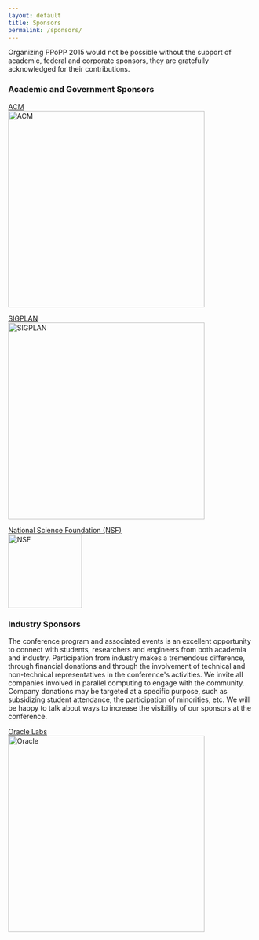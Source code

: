 ```yaml
---
layout: default
title: Sponsors 
permalink: /sponsors/
---
```


Organizing PPoPP 2015 would not be possible without the support of academic,
federal and corporate sponsors, they are gratefully acknowledged for their
contributions.

### Academic and Government Sponsors

[ACM](http://www.acm.org)  
<a href="//www.acm.org"><img src="../images/acm_logo.gif" alt="ACM" style="width: 400px;"/></a>

[SIGPLAN](http://www.sigplan.org)  
<a href="//www.sigplan.org/"><img src="../images/sigplan.png" alt="SIGPLAN" style="width: 400px;"/></a>

[National Science Foundation (NSF)](http://www.nsf.gov/)  
<a href="//www.nsf.gov/"><img src="../images/nsf1.gif" alt="NSF" style="width: 150px;"/></a>

### Industry Sponsors

The conference program and associated events is an excellent opportunity
to connect with students, researchers and engineers from both academia
and industry. Participation from industry makes a tremendous difference,
through financial donations and through the involvement of technical and
non-technical representatives in the conference's activities. We invite
all companies involved in parallel computing to engage with the
community. Company donations may be targeted at a specific purpose, such
as subsidizing student attendance, the participation of minorities, etc.
We will be happy to talk about ways to increase the visibility of our
sponsors at the conference.

[Oracle Labs](http://www.oracle.com)  
<a href="//www.oracle.com/"><img src="../images/oracle_logo.bmp" alt="Oracle" style="width: 400px;"/></a>

